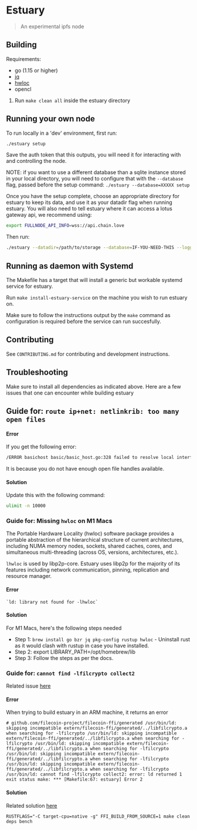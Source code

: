 # Estuary

> An experimental ipfs node

## Building

Requirements:

- go (1.15 or higher)
- [jq](https://stedolan.github.io/jq/)
- [hwloc](https://www.open-mpi.org/projects/hwloc/)
- opencl

1. Run `make clean all` inside the estuary directory

## Running your own node

To run locally in a 'dev' environment, first run:

```sh
./estuary setup
```

Save the auth token that this outputs, you will need it for interacting with
and controlling the node.

NOTE: if you want to use a different database than a sqlite instance stored in your local directory, you will need to configure that with the `--database` flag, passed before the setup command: `./estuary --database=XXXXX setup`

Once you have the setup complete, choose an appropriate directory for estuary to keep its data, and use it as your datadir flag when running estuary.
You will also need to tell estuary where it can access a lotus gateway api, we recommend using:

```sh
export FULLNODE_API_INFO=wss://api.chain.love
```

Then run:

```sh
./estuary --datadir=/path/to/storage --database=IF-YOU-NEED-THIS --logging
```

## Running as daemon with Systemd

The Makefile has a target that will install a generic but workable systemd service for estuary.

Run `make install-estuary-service` on the machine you wish to run estuary on.

Make sure to follow the instructions output by the `make` command as configuration is required before the service can run succesfully.

## Contributing
See `CONTRIBUTING.md` for contributing and development instructions.

## Troubleshooting
Make sure to install all dependencies as indicated above. Here are a few issues that one can encounter while building estuary

## Guide for: `route ip+net: netlinkrib: too many open files`
#### Error
If you get the following error:

```sh
/ERROR basichost basic/basic_host.go:328 failed to resolve local interface addresses {"error": "route ip+net: netlinkrib: too many open files"}
```

It is because you do not have enough open file handles available. 

#### Solution
Update this with the following command:

```sh
ulimit -n 10000
```
### Guide for: Missing `hwloc` on M1 Macs
The Portable Hardware Locality (hwloc) software package provides a portable abstraction of the hierarchical structure of current architectures, including NUMA memory nodes, sockets, shared caches, cores, and simultaneous multi-threading (across OS, versions, architectures, etc.).

`lhwloc` is used by libp2p-core. Estuary uses libp2p for the majority of its features including network communication, pinning, replication and resource manager. 

#### Error
```
`ld: library not found for -lhwloc`
```

#### Solution
For M1 Macs, here's the following steps needed
- Step 1: `brew install go bzr jq pkg-config rustup hwloc` - Uninstall rust as it would clash with rustup in case you have installed.
- Step 2: export LIBRARY_PATH=/opt/homebrew/lib
- Step 3: Follow the steps as per the docs.

### Guide for: `cannot find -lfilcrypto collect2`
Related issue [here](https://github.com/application-research/estuary/issues/71)

#### Error
When trying to build estuary in an ARM machine, it returns an error

```
# github.com/filecoin-project/filecoin-ffi/generated /usr/bin/ld: skipping incompatible extern/filecoin-ffi/generated/../libfilcrypto.a when searching for -lfilcrypto /usr/bin/ld: skipping incompatible extern/filecoin-ffi/generated/../libfilcrypto.a when searching for -lfilcrypto /usr/bin/ld: skipping incompatible extern/filecoin-ffi/generated/../libfilcrypto.a when searching for -lfilcrypto /usr/bin/ld: skipping incompatible extern/filecoin-ffi/generated/../libfilcrypto.a when searching for -lfilcrypto /usr/bin/ld: skipping incompatible extern/filecoin-ffi/generated/../libfilcrypto.a when searching for -lfilcrypto /usr/bin/ld: cannot find -lfilcrypto collect2: error: ld returned 1 exit status make: *** [Makefile:67: estuary] Error 2
```

#### Solution
Related solution [here](https://github.com/filecoin-project/lotus/issues/1779#issuecomment-629932097)

```
RUSTFLAGS="-C target-cpu=native -g" FFI_BUILD_FROM_SOURCE=1 make clean deps bench
```